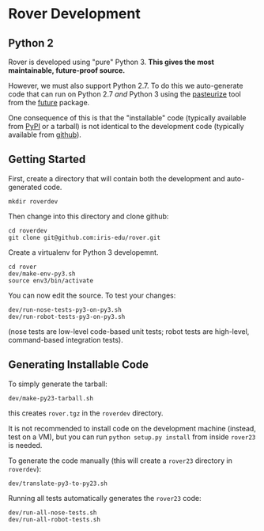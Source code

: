
# Rover Development

## Python 2

Rover is developed using "pure" Python 3.  **This gives the most
maintainable, future-proof source.**

However, we must also support Python 2.7.  To do this we auto-generate
code that can run on Python 2.7 *and* Python 3 using the
[pasteurize](http://python-future.org/pasteurize.html) tool from the
[future](http://python-future.org/index.html) package.

One consequence of this is that the "installable" code (typically
available from [PyPI](https://pypi.org/) or a tarball) is not
identical to the development code (typically available from
[github](https://github.com/iris-edu/rover/)).

## Getting Started

First, create a directory that will contain both the development and
auto-generated code.

    mkdir roverdev

Then change into this directory and clone github:

    cd roverdev
    git clone git@github.com:iris-edu/rover.git

Create a virtualenv for Python 3 developemnt.

    cd rover
    dev/make-env-py3.sh
    source env3/bin/activate

You can now edit the source.  To test your changes:

    dev/run-nose-tests-py3-on-py3.sh
    dev/run-robot-tests-py3-on-py3.sh

(nose tests are low-level code-based unit tests; robot tests are
high-level, command-based integration tests).

## Generating Installable Code

To simply generate the tarball:

    dev/make-py23-tarball.sh

this creates `rover.tgz` in the `roverdev` directory.

It is not recommended to install code on the development machine
(instead, test on a VM), but you can run `python setup.py install`
from inside `rover23` is needed.

To generate the code manually (this will create a `rover23` directory
in `roverdev`):

    dev/translate-py3-to-py23.sh

Running all tests automatically generates the `rover23` code:

    dev/run-all-nose-tests.sh
    dev/run-all-robot-tests.sh

